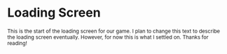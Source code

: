 # Loading Screen

<sub>This is the start of the loading screen for our game. I plan to change this text to describe the loading screen eventually. However, for now this is what I settled on. Thanks for reading!</sub>